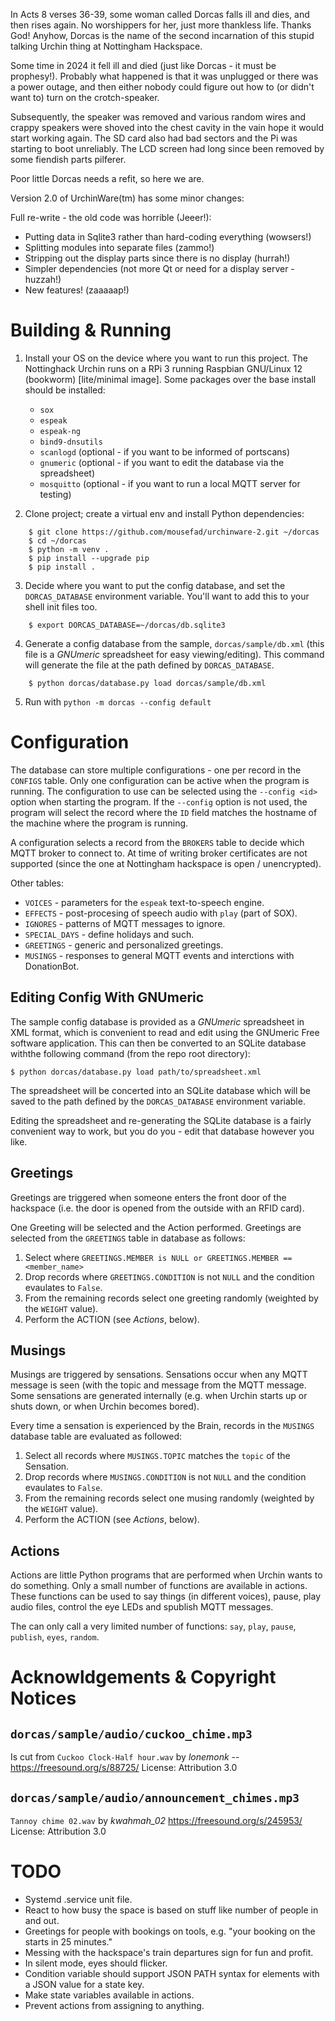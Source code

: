 
In Acts 8 verses 36-39, some woman called Dorcas falls ill and dies, and then rises again.
No worshippers for her, just more thankless life. Thanks God! Anyhow, Dorcas is the name
of the second incarnation of this stupid talking Urchin thing at Nottingham Hackspace.

Some time in 2024 it fell ill and died (just like Dorcas - it must be prophesy!). Probably
what happened is that it was unplugged or there was a power outage, and then either nobody
could figure out how to (or didn't want to) turn on the crotch-speaker.

Subsequently, the speaker was removed and various random wires and crappy speakers were
shoved into the chest cavity in the vain hope it would start working again. The SD card
also had bad sectors and the Pi was starting to boot unreliably. The LCD screen had long
since been removed by some fiendish parts pilferer.

Poor little Dorcas needs a refit, so here we are.

Version 2.0 of UrchinWare(tm) has some minor changes:

Full re-write - the old code was horrible (Jeeer!):

* Putting data in Sqlite3 rather than hard-coding everything (wowsers!)
* Splitting modules into separate files (zammo!)
* Stripping out the display parts since there is no display (hurrah!)
* Simpler dependencies (not more Qt or need for a display server - huzzah!)
* New features! (zaaaaap!)


Building & Running
==================

1.  Install your OS on the device where you want to run this project. The Nottinghack Urchin
    runs on a RPi 3 running Raspbian GNU/Linux 12 (bookworm) [lite/minimal image]. Some
    packages over the base install should be installed:
    - `sox`
    - `espeak`
    - `espeak-ng`
    - `bind9-dnsutils`
    - `scanlogd` (optional - if you want to be informed of portscans)
    - `gnumeric` (optional - if you want to edit the database via the spreadsheet)
    - `mosquitto` (optional - if you want to run a local MQTT server for testing)

2.  Clone project; create a virtual env and install Python dependencies:
```
    $ git clone https://github.com/mousefad/urchinware-2.git ~/dorcas
    $ cd ~/dorcas
    $ python -m venv .
    $ pip install --upgrade pip
    $ pip install .
```

3.  Decide where you want to put the config database, and set the `DORCAS_DATABASE`
    environment variable. You'll want to add this to your shell init files too.

```
    $ export DORCAS_DATABASE=~/dorcas/db.sqlite3
```

4.  Generate a config database from the sample, `dorcas/sample/db.xml` (this file is a
    *GNUmeric* spreadsheet for easy viewing/editing). This command will generate the file
    at the path defined by `DORCAS_DATABASE`.
```
    $ python dorcas/database.py load dorcas/sample/db.xml 
```

5.  Run with `python -m dorcas --config default`


Configuration
=============

The database can store multiple configurations - one per record in the `CONFIGS` table. Only
one configuration can be active when the program is running. The configuration to use can be
selected using the `--config <id>` option when starting the program. If the `--config` option
is not used, the program will select the record where the `ID` field matches the hostname of
the machine where the program is running.

A configuration selects a record from the `BROKERS` table to decide which MQTT broker to
connect to. At time of writing broker certificates are not supported (since the one at 
Nottingham hackspace is open / unencrypted).

Other tables:

* `VOICES` - parameters for the `espeak` text-to-speech engine.
* `EFFECTS` - post-procesing of speech audio with `play` (part of SOX).
* `IGNORES` - patterns of MQTT messages to ignore.
* `SPECIAL_DAYS` - define holidays and such.
* `GREETINGS` - generic and personalized greetings.
* `MUSINGS` - responses to general MQTT events and interctions with DonationBot.

Editing Config With GNUmeric
----------------------------

The sample config database is provided as a *GNUmeric* spreadsheet in XML format, which is
convenient to read and edit using the GNUmeric Free software application. This can then be
converted to an SQLite database withthe following command (from the repo root directory):

```
$ python dorcas/database.py load path/to/spreadsheet.xml
```

The spreadsheet will be concerted into an SQLite database which will be saved to the path 
defined by the `DORCAS_DATABASE` environment variable.

Editing the spreadsheet and re-generating the SQLite database is a fairly convenient way to
work, but you do you - edit that database however you like.


Greetings
---------

Greetings are triggered when someone enters the front door of the hackspace (i.e. the door is
opened from the outside with an RFID card).

One Greeting will be selected and the Action performed. Greetings are selected from the 
`GREETINGS` table in database as follows:

1. Select where `GREETINGS.MEMBER is NULL or GREETINGS.MEMBER == <member_name>`
2. Drop records where `GREETINGS.CONDITION` is not `NULL` and the condition evaulates to `False`.
3. From the remaining records select one greeting randomly (weighted by the `WEIGHT` value).
4. Perform the ACTION (see *Actions*, below).

Musings
-------

Musings are triggered by sensations. Sensations occur when any MQTT message is seen (with the
topic and message from the MQTT message.  Some sensations are generated internally (e.g. when
Urchin starts up or shuts down, or when Urchin becomes bored). 

Every time a sensation is experienced by the Brain, records in the `MUSINGS` database table are
evaluated as followed:

1. Select all records where `MUSINGS.TOPIC` matches the `topic` of the Sensation.
2. Drop records where `MUSINGS.CONDITION` is not `NULL` and the condition evaulates to `False`.
3. From the remaining records select one musing randomly (weighted by the `WEIGHT` value).
4. Perform the ACTION (see *Actions*, below).


Actions
-------

Actions are little Python programs that are performed when Urchin wants to do something.  Only a 
small number of functions are available in actions. These functions can be used to say things
(in different voices), pause, play audio files, control the eye LEDs and spublish MQTT messages.

The can only call a very limited number of functions: `say`, `play`, `pause`, `publish`, `eyes`, 
`random`.



Acknowldgements & Copyright Notices
===================================

`dorcas/sample/audio/cuckoo_chime.mp3`
--------------------------------------

Is cut from `Cuckoo Clock-Half hour.wav` by *lonemonk* --
https://freesound.org/s/88725/
License: Attribution 3.0

`dorcas/sample/audio/announcement_chimes.mp3` 
---------------------------------------------

`Tannoy chime 02.wav` by *kwahmah_02* 
https://freesound.org/s/245953/
License: Attribution 3.0


TODO
====

* Systemd .service unit file.
* React to how busy the space is based on stuff like number of people in and out.
* Greetings for people with bookings on tools, e.g. "your booking on the <thing>
  starts in 25 minutes."
* Messing with the hackspace's train departures sign for fun and profit.
* In silent mode, eyes should flicker.
* Condition variable should support JSON PATH syntax for elements with a JSON value for a
  state key.
* Make state variables available in actions.
* Prevent actions from assigning to anything.



